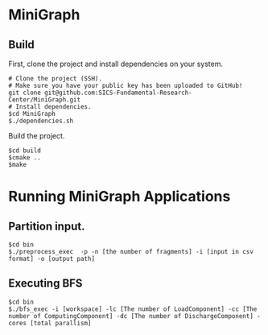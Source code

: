 # MiniGraph

## Build

First, clone the project and install dependencies on your system.

```shell
# Clone the project (SSH).
# Make sure you have your public key has been uploaded to GitHub!
git clone git@github.com:SICS-Fundamental-Research-Center/MiniGraph.git
# Install dependencies.
$cd MiniGraph
$./dependencies.sh
```

Build the project.

```shell
$cd build
$cmake ..
$make
```
# Running MiniGraph Applications


## Partition input.
```shell
$cd bin
$./preprocess_exec  -p -n [the number of fragments] -i [input in csv format] -o [output path]
```

## Executing BFS

```shell
$cd bin
$./bfs_exec -i [workspace] -lc [The number of LoadComponent] -cc [The number of ComputingComponent] -dc [The number of DischargeComponent] -cores [total parallism]
```
